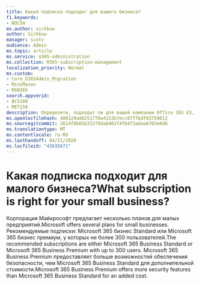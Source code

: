 ```yaml
---
title: Какая подписка подходит для вашего бизнеса?
f1.keywords:
- NOCSH
ms.author: sirkkuw
author: Sirkkuw
manager: scotv
audience: Admin
ms.topic: article
ms.service: o365-administration
ms.collection: M365-subscription-management
localization_priority: Normal
ms.custom:
- Core_O365Admin_Migration
- MiniMaven
- MSB365
search.appverid:
- BCS160
- MET150
description: Определите, подходит ли для вашей компании Office 365 E3, Microsoft 365 бизнес Standard или Microsoft 365 бизнес премиум.
ms.openlocfilehash: 480129ad8251770a4153b7ecc0777bdf03759012
ms.sourcegitcommit: 2614f8b81b332f8dab461f4f64f3adaa6703e0d6
ms.translationtype: MT
ms.contentlocale: ru-RU
ms.lasthandoff: 04/21/2020
ms.locfileid: "43635671"
---
```

# <a name="what-subscription-is-right-for-your-small-business"></a><span data-ttu-id="4da2e-103">Какая подписка подходит для малого бизнеса?</span><span class="sxs-lookup"><span data-stu-id="4da2e-103">What subscription is right for your small business?</span></span>

<span data-ttu-id="4da2e-104">Корпорация Майкрософт предлагает несколько планов для малых предприятий.</span><span class="sxs-lookup"><span data-stu-id="4da2e-104">Microsoft offers several plans for small businesses.</span></span> <span data-ttu-id="4da2e-105">Рекомендуемые подписки: Microsoft 365 бизнес Standard или Microsoft 365 бизнес премиум, у которых не более 300 пользователей.</span><span class="sxs-lookup"><span data-stu-id="4da2e-105">The recommended subscriptions are either Microsoft 365 Business Standard or Microsoft 365 Business Premium with up to 300 users.</span></span> <span data-ttu-id="4da2e-106">Microsoft 365 Business Premium предоставляет больше возможностей обеспечения безопасности, чем Microsoft 365 Business Standard для дополнительной стоимости.</span><span class="sxs-lookup"><span data-stu-id="4da2e-106">Microsoft 365 Business Premium offers more security features than Microsoft 365 Business Standard for an added cost.</span></span>
